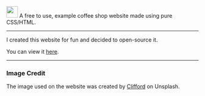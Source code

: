 <img src="https://coopertsoris.dev/assets/logoforcoffee.png" height="30">
A free to use, example coffee shop website made using pure CSS/HTML.

______

I created this website for fun and decided to open-source it. 

You can view it [here](https://coffeeshop.loertis.dev/).

______

### Image Credit
The image used on the website was created by [Clifford](https://unsplash.com/@cyzx) on Unsplash.
